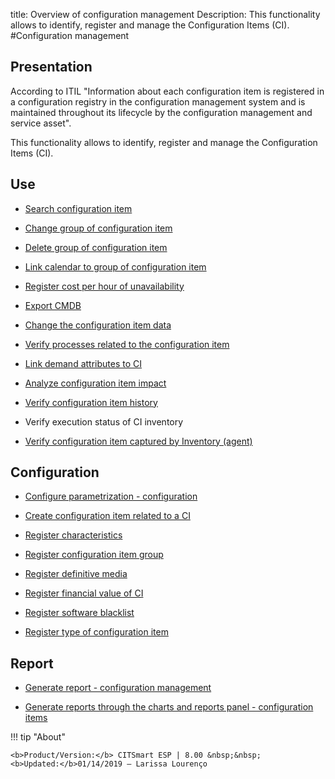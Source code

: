 title: Overview of configuration management
Description: This functionality allows to identify, register and manage the Configuration Items (CI).
#Configuration management

Presentation
----------------

According to ITIL "Information about each configuration item is registered in a
configuration registry in the configuration management system and is maintained
throughout its lifecycle by the configuration management and service asset".

This functionality allows to identify, register and manage the Configuration
Items (CI).

Use
-------

- [Search configuration item](https://docs-dev.citsmart.com/en/site/citsmart-esp-8/processes/configuration/use/search-CI.html)

- [Change group of configuration item](https://docs-dev.citsmart.com/en/site/citsmart-esp-8/processes/configuration/use/change-group-configuration-item.html)

- [Delete group of configuration item](https://docs-dev.citsmart.com/en/site/citsmart-esp-8/processes/configuration/use/delete-group-of-IC.html)

- [Link calendar to group of configuration item](https://docs-dev.citsmart.com/en/site/citsmart-esp-8/processes/configuration/use/link-calendar-to-group-of-IC.html)

- [Register cost per hour of unavailability](https://docs-dev.citsmart.com/en/site/citsmart-esp-8/processes/configuration/use/cost-per-hour-unavailability.html)

- [Export CMDB](https://docs-dev.citsmart.com/en/site/citsmart-esp-8/processes/configuration/use/export-CMDB.html)

- [Change the configuration item data](https://docs-dev.citsmart.com/en/site/citsmart-esp-8/processes/configuration/use/change-IC-item-data.html)

- [Verify processes related to the configuration item](https://docs-dev.citsmart.com/en/site/citsmart-esp-8/processes/configuration/use/CI-processes-related.html)

- [Link demand attributes to CI](https://docs-dev.citsmart.com/en/site/citsmart-esp-8/processes/configuration/use/link-demand-attributes-to-CI.html)

- [Analyze configuration item impact](https://docs-dev.citsmart.com/en/site/citsmart-esp-8/processes/configuration/use/configuration-item-impact.html)

- [Verify configuration item history](https://docs-dev.citsmart.com/en/site/citsmart-esp-8/processes/configuration/use/CI-history.html)

- Verify execution status of CI inventory

- [Verify configuration item captured by Inventory (agent)](https://docs-dev.citsmart.com/en/site/citsmart-esp-8/processes/configuration/use/CI-captured-by-inventory.html)

Configuration
-----------------

- [Configure parametrization - configuration](https://docs-dev.citsmart.com/en/site/citsmart-esp-8/platform-administration/parameters-list/configure-parametrization-configuration.html)

- [Create configuration item related to a CI](https://docs-dev.citsmart.com/en/site/citsmart-esp-8/processes/configuration/configuration/create-configuration-item-related-ic.html)

- [Register characteristics](https://docs-dev.citsmart.com/en/site/citsmart-esp-8/processes/configuration/configuration/register-characteristics.html)

- [Register configuration item group](https://docs-dev.citsmart.com/en/site/citsmart-esp-8/processes/configuration/configuration/register-configuration-item-group.html)

- [Register definitive media](https://docs-dev.citsmart.com/en/site/citsmart-esp-8/processes/configuration/configuration/register-definitive-media.html)

- [Register financial value of CI](https://docs-dev.citsmart.com/en/site/citsmart-esp-8/processes/configuration/configuration/register-financial-value-ic.html)

- [Register software blacklist](https://docs-dev.citsmart.com/en/site/citsmart-esp-8/processes/configuration/configuration/register-software-blacklist.html) 

- [Register type of configuration item](https://docs-dev.citsmart.com/en/site/citsmart-esp-8/processes/configuration/configuration/register-type-ic.html)

Report
----------

- [Generate report - configuration management](https://docs-dev.citsmart.com/en/site/citsmart-esp-8/processes/configuration/configuration/generate-report-configuration-management.html)

- [Generate reports through the charts and reports panel - configuration items](https://docs-dev.citsmart.com/en/site/citsmart-esp-8/processes/configuration/configuration/generate-reports-charts-panel-ic.html)

!!! tip "About"

    <b>Product/Version:</b> CITSmart ESP | 8.00 &nbsp;&nbsp;
    <b>Updated:</b>01/14/2019 – Larissa Lourenço


